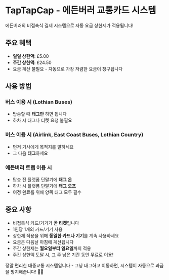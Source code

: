 # TapTapCap - 에든버러 교통카드 시스템

에든버러의 비접촉식 결제 시스템으로 자동 요금 상한제가 적용됩니다!

## 주요 혜택

- **일일 상한액**: £5.00
- **주간 상한액**: £24.50
- 요금 계산 불필요 - 자동으로 가장 저렴한 요금이 청구됩니다

## 사용 방법

### 버스 이용 시 (Lothian Buses)

- 탑승할 때 **태그만** 하면 됩니다
- 하차 시 태그나 티켓 요청 불필요

### 버스 이용 시 (Airlink, East Coast Buses, Lothian Country)

- 먼저 기사에게 목적지를 말하세요
- 그 다음 **태그**하세요

### 에든버러 트램 이용 시

- 탑승 전 플랫폼 단말기에 **태그 온**
- 하차 시 플랫폼 단말기에 **태그 오프**
- 여정 완료를 위해 양쪽 태그 모두 필수

## 중요 사항

- 비접촉식 카드/기기가 **곧 티켓**입니다
- 1인당 1개의 카드/기기 사용
- 상한제 적용을 위해 **동일한 카드나 기기**를 계속 사용하세요
- 요금은 다음날 아침에 계산됩니다
- 주간 상한제는 **월요일부터 일요일**까지 적용
- 주간 상한액 도달 시, 그 주 남은 기간 동안 무료로 이용!

정말 편리한 대중교통 시스템입니다 - 그냥 태그하고 이동하면, 시스템이 자동으로 과금을 방지해줍니다! 🚌🚊